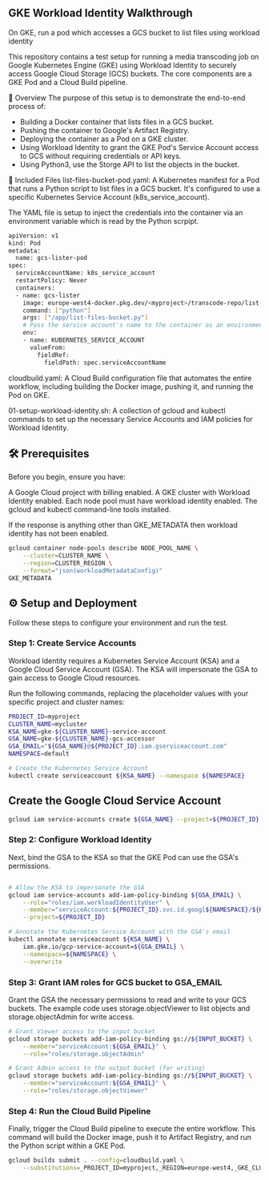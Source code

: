 
## GKE Workload Identity Walkthrough


On GKE, run a pod which accesses a GCS bucket to list files using workload identity


This repository contains a test setup for running a media transcoding job on Google Kubernetes Engine (GKE) using Workload Identity to securely access Google Cloud Storage (GCS) buckets. The core components are a GKE Pod and a Cloud Build pipeline.

🚀 Overview
The purpose of this setup is to demonstrate the end-to-end process of:

* Building a Docker container that lists files in a GCS bucket.
* Pushing the container to Google's Artifact Registry.
* Deploying the container as a Pod on a GKE cluster.
* Using Workload Identity to grant the GKE Pod's Service Account access to GCS without requiring credentials or API keys.
* Using Python3, use the Storge API to list the objects in the bucket.

📂 Included Files
list-files-bucket-pod.yaml: A Kubernetes manifest for a Pod that runs a Python script to list files in a GCS bucket.
It's configured to use a specific Kubernetes Service Account (k8s_service_account).

The YAML file is setup to inject the credentials into the container via an environment variable which is read by the Python scrpipt.

```bash
apiVersion: v1
kind: Pod
metadata:
  name: gcs-lister-pod
spec:
  serviceAccountName: k8s_service_account
  restartPolicy: Never
  containers:
  - name: gcs-lister
    image: europe-west4-docker.pkg.dev/<myproject>/transcode-repo/list-files-bucket:latest
    command: ["python"]
    args: ["/app/list-files-bucket.py"]
    # Pass the service account's name to the container as an environment variable using the Kubernetes Downward API
    env:
    - name: KUBERNETES_SERVICE_ACCOUNT
      valueFrom:
        fieldRef:
          fieldPath: spec.serviceAccountName
```


cloudbuild.yaml: A Cloud Build configuration file that automates the entire workflow, including building the Docker image, pushing it,
and running the Pod on GKE.

01-setup-workload-identity.sh: A collection of gcloud and kubectl commands to set up the necessary Service Accounts and IAM policies for Workload Identity.

## 🛠️ Prerequisites
Before you begin, ensure you have:

A Google Cloud project with billing enabled.
A GKE cluster with Workload Identity enabled.
Each node pool must have workload identity enabled.
The gcloud and kubectl command-line tools installed.

If the response is anything other than GKE_METADATA then workload identity has not been enabled.
```bash
gcloud container node-pools describe NODE_POOL_NAME \
    --cluster=CLUSTER_NAME \
    --region=CLUSTER_REGION \
    --format="json(workloadMetadataConfig)"
GKE_METADATA
```

## ⚙️ Setup and Deployment
Follow these steps to configure your environment and run the test.

### Step 1: Create Service Accounts
Workload Identity requires a Kubernetes Service Account (KSA) and a Google Cloud Service Account (GSA).
The KSA will impersonate the GSA to gain access to Google Cloud resources.

Run the following commands, replacing the placeholder values with your specific project and cluster names:

```Bash
PROJECT_ID=myproject
CLUSTER_NAME=mycluster
KSA_NAME=gke-${CLUSTER_NAME}-service-account
GSA_NAME=gke-${CLUSTER_NAME}-gcs-accessor
GSA_EMAIL="${GSA_NAME}@${PROJECT_ID}.iam.gserviceaccount.com"
NAMESPACE=default

# Create the Kubernetes Service Account
kubectl create serviceaccount ${KSA_NAME} --namespace ${NAMESPACE}
```

## Create the Google Cloud Service Account
```bash
gcloud iam service-accounts create ${GSA_NAME} --project=${PROJECT_ID}
```
### Step 2: Configure Workload Identity
Next, bind the GSA to the KSA so that the GKE Pod can use the GSA's permissions.

```Bash

# Allow the KSA to impersonate the GSA
gcloud iam service-accounts add-iam-policy-binding ${GSA_EMAIL} \
    --role="roles/iam.workloadIdentityUser" \
    --member="serviceAccount:${PROJECT_ID}.svc.id.goog[${NAMESPACE}/${KSA_NAME}]" \
    --project=${PROJECT_ID}

# Annotate the Kubernetes Service Account with the GSA's email
kubectl annotate serviceaccount ${KSA_NAME} \
    iam.gke.io/gcp-service-account=${GSA_EMAIL} \
    --namespace=${NAMESPACE} \
    --overwrite
```

### Step 3: Grant IAM roles for GCS bucket to GSA_EMAIL
Grant the GSA the necessary permissions to read and write to your GCS buckets.
The example code uses storage.objectViewer to list objects and storage.objectAdmin for write access.

```Bash
# Grant Viewer access to the input bucket
gcloud storage buckets add-iam-policy-binding gs://${INPUT_BUCKET} \
    --member="serviceAccount:${GSA_EMAIL}" \
    --role="roles/storage.objectAdmin"

# Grant Admin access to the output bucket (for writing)
gcloud storage buckets add-iam-policy-binding gs://${INPUT_BUCKET} \
    --member="serviceAccount:${GSA_EMAIL}" \
    --role="roles/storage.objectViewer"
```

### Step 4: Run the Cloud Build Pipeline
Finally, trigger the Cloud Build pipeline to execute the entire workflow. This command will build the Docker image, push it to Artifact Registry, and run the Python script within a GKE Pod.

```Bash
gcloud builds submit . --config=cloudbuild.yaml \
    --substitutions=_PROJECT_ID=myproject,_REGION=europe-west4,_GKE_CLUSTER=mycluster
```
